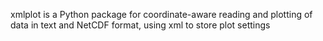xmlplot is a Python package for coordinate-aware reading and plotting of data
in text and NetCDF format, using xml to store plot settings